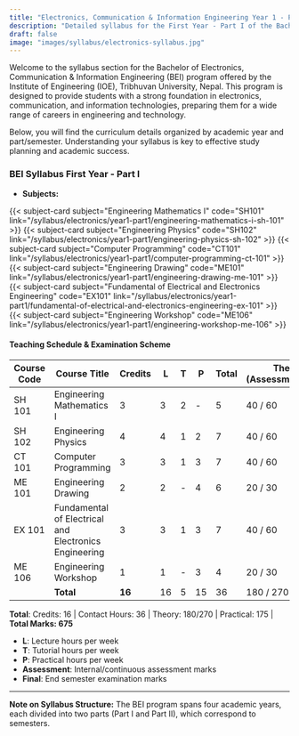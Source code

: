 ```yaml
---
title: "Electronics, Communication & Information Engineering Year 1 - Part I Syllabus | IOE, Tribhuvan University"
description: "Detailed syllabus for the First Year - Part I of the Bachelor of Electronics, Communication & Information Engineering (BEI) program at the Institute of Engineering (IOE), Tribhuvan University. Includes subjects, teaching schedule, and examination scheme."
draft: false
image: "images/syllabus/electronics-syllabus.jpg"
---
```


Welcome to the syllabus section for the Bachelor of Electronics, Communication & Information Engineering (BEI) program offered by the Institute of Engineering (IOE), Tribhuvan University, Nepal. This program is designed to provide students with a strong foundation in electronics, communication, and information technologies, preparing them for a wide range of careers in engineering and technology.

Below, you will find the curriculum details organized by academic year and part/semester. Understanding your syllabus is key to effective study planning and academic success.

### BEI Syllabus First Year - Part I

- **Subjects:**
    <!-- 1. [Engineering Mathematics I (SH101)](engineering-mathematics-sh-101)
    2. [Engineering Physics (SH102)](engineering-physics-sh-102)
    3. [Computer Programming (CT101)](computer-programming-ct-101)
    4. [Engineering Drawing (ME101)](engineering-drawing-me-101)
    5. [Fundamental of Electrical and Electronics Engineering (EX101)](fundamental-of-electrical-and-electronics-engineering-ex-101)
    6. [Engineering Workshop (ME106)](engineering-workshop-me-106) -->

<div class="grid grid-cols-1 sm:grid-cols-2 lg:grid-cols-3 xl:grid-cols-3 gap-6">
{{< subject-card 
    subject="Engineering Mathematics I"
    code="SH101"
    link="/syllabus/electronics/year1-part1/engineering-mathematics-i-sh-101"   
>}}
{{< subject-card 
    subject="Engineering Physics"
    code="SH102"
    link="/syllabus/electronics/year1-part1/engineering-physics-sh-102" 
>}}
{{< subject-card 
    subject="Computer Programming"
    code="CT101"
    link="/syllabus/electronics/year1-part1/computer-programming-ct-101"    
>}}
{{< subject-card 
    subject="Engineering Drawing"
    code="ME101"
    link="/syllabus/electronics/year1-part1/engineering-drawing-me-101"
>}} 
{{< subject-card 
    subject="Fundamental of Electrical and Electronics Engineering"
    code="EX101"
    link="/syllabus/electronics/year1-part1/fundamental-of-electrical-and-electronics-engineering-ex-101"
>}} 
{{< subject-card 
    subject="Engineering Workshop"
    code="ME106"
    link="/syllabus/electronics/year1-part1/engineering-workshop-me-106"
>}}
</div>  

#### Teaching Schedule & Examination Scheme

| Course Code | Course Title                                         | Credits | L | T | P | Total | Theory (Assessment/Final) | Practical (Assessment/Final) | Total |
|-------------|------------------------------------------------------|---------|---|---|---|-------|--------------------------|------------------------------|-------|
| SH 101      | Engineering Mathematics I                            | 3       | 3 | 2 | - | 5     | 40 / 60                  | - / -                        | 100   |
| SH 102      | Engineering Physics                                  | 4       | 4 | 1 | 2 | 7     | 40 / 60                  | 25 / -                       | 125   |
| CT 101      | Computer Programming                                 | 3       | 3 | 1 | 3 | 7     | 40 / 60                  | 50 / -                       | 150   |
| ME 101      | Engineering Drawing                                  | 2       | 2 | - | 4 | 6     | 20 / 30                  | 50 / -                       | 100   |
| EX 101      | Fundamental of Electrical and Electronics Engineering | 3       | 3 | 1 | 3 | 7     | 40 / 60                  | 50 / -                       | 150   |
| ME 106      | Engineering Workshop                                 | 1       | 1 | - | 3 | 4     | 20 / 30                  | 30 / -                       | 50    |
|             | **Total**                                            | **16**  |16 | 5 |15 |36     | 180 / 270                | 175 / -                      | 675   |

**Total**: Credits: 16 | Contact Hours: 36 | Theory: 180/270 | Practical: 175 | **Total Marks: 675**

- **L**: Lecture hours per week
- **T**: Tutorial hours per week
- **P**: Practical hours per week
- **Assessment**: Internal/continuous assessment marks
- **Final**: End semester examination marks

---

**Note on Syllabus Structure:**
The BEI program spans four academic years, each divided into two parts (Part I and Part II), which correspond to semesters.